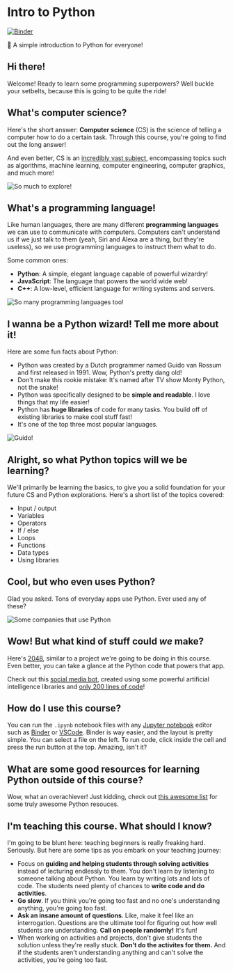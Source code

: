 # Intro to Python

[![Binder](https://mybinder.org/badge_logo.svg)](https://mybinder.org/v2/gh/LadueCS/Intro-to-Python/HEAD)

🐍 A simple introduction to Python for everyone!


## Hi there!

Welcome! Ready to learn some programming superpowers? Well buckle your setbelts, because this is going to be quite the ride!


## What's computer science?

Here's the short answer: **Computer science** (CS) is the science of telling a computer how to do a certain task. Through this course, you're going to find out the long answer!

And even better, CS is an [incredibly vast subject](https://en.wikipedia.org/wiki/Computer_science#Fields), encompassing topics such as algorithms, machine learning, computer engineering, computer graphics, and much more!

![So much to explore!](https://c1.staticflickr.com/5/4387/36231833334_3252f05552_b.jpg)


## What's a programming language!

Like human languages, there are many different **programming languages** we can use to communicate with computers. Computers can't understand us if we just talk to them (yeah, Siri and Alexa are a thing, but they're useless), so we use programming languages to instruct them what to do.

Some common ones:
- **Python**: A simple, elegant language capable of powerful wizardry!
- **JavaScript**: The language that powers the world wide web!
- **C++**: A low-level, efficient language for writing systems and servers.

![So many programming languages too!](https://gowithcode.com/wp-content/uploads/2021/04/top-programming-languages.jpg)


## I wanna be a Python wizard! Tell me more about it!

Here are some fun facts about Python:
- Python was created by a Dutch programmer named Guido van Rossum and first released in 1991. Wow, Python's pretty dang old!
- Don't make this rookie mistake: It's named after TV show Monty Python, not the snake!
- Python was specifically designed to be **simple and readable**. I love things that my life easier!
- Python has **huge libraries** of code for many tasks. You build off of existing libraries to make cool stuff fast!
- It's one of the top three most popular languages.

![Guido!](https://upload.wikimedia.org/wikipedia/commons/thumb/6/66/Guido_van_Rossum_OSCON_2006.jpg/320px-Guido_van_Rossum_OSCON_2006.jpg)


## Alright, so what Python topics will we be learning?

We'll primarily be learning the basics, to give you a solid foundation for your future CS and Python explorations. Here's a short list of the topics covered:
- Input / output
- Variables
- Operators
- If / else
- Loops
- Functions
- Data types
- Using libraries


## Cool, but who even uses Python?

Glad you asked. Tons of everyday apps use Python. Ever used any of these?

![Some companies that use Python](https://blog.electroica.com/wp-content/uploads/2020/01/python-in-tech-industry.jpg)


## Wow! But what kind of stuff could *we* make?

Here's [2048](https://repl.it/@Ta180m/2048#main.py), similar to a project we're going to be doing in this course. Even better, you can take a glance at the Python code that powers that app.

Check out this [social media bot](https://social.exozy.me/@ebooks/), created using some powerful artificial intelligence libraries and [only 200 lines of code](https://git.exozy.me/Ta180m/ebooks)!


## How do I use this course?

You can run the `.ipynb` notebook files with any [Jupyter notebook](https://jupyter.org/) editor such as [Binder](https://mybinder.org/v2/gh/LadueCS/Intro-to-Python/HEAD) or [VSCode](https://code.visualstudio.com/docs/datascience/jupyter-notebooks). Binder is way easier, and the layout is pretty simple. You can select a file on the left. To run code, click inside the cell and press the run button at the top. Amazing, isn't it?


## What are some good resources for learning Python outside of this course?

Wow, what an overachiever! Just kidding, check out [this awesome list](https://github.com/LadueCS/Awesome-CS#python) for some truly awesome Python resouces.


## I'm teaching this course. What should I know?

I'm going to be blunt here: teaching beginners is really freaking hard. Seriously. But here are some tips as you embark on your teaching journey:
- Focus on **guiding and helping students through solving activities** instead of lecturing endlessly to them. You don't learn by listening to someone talking about Python. You learn by writing lots and lots of code. The students need plenty of chances to **write code and do activities**.
- **Go slow**. If you think you're going too fast and no one's understanding anything, you're going too fast.
- **Ask an insane amount of questions**. Like, make it feel like an interrogation. Questions are the ultimate tool for figuring out how well students are understanding. **Call on people randomly!** It's fun!
- When working on activities and projects, don't give students the solution unless they're really stuck. **Don't do the activites for them.** And if the students aren't understanding anything and can't solve the activities, you're going too fast.
